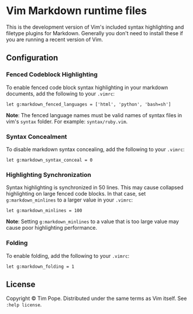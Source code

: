 # Vim Markdown runtime files

This is the development version of Vim's included syntax highlighting and
filetype plugins for Markdown.  Generally you don't need to install these if
you are running a recent version of Vim.

## Configuration

### Fenced Codeblock Highlighting

To enable fenced code block syntax highlighting in your markdown
documents, add the following to your `.vimrc`:

    let g:markdown_fenced_languages = ['html', 'python', 'bash=sh']

**Note**: The fenced language names must be valid names of syntax files in vim's `syntax` folder. For example: `syntax/ruby.vim`.

### Syntax Concealment

To disable markdown syntax concealing, add the following to your `.vimrc`:

    let g:markdown_syntax_conceal = 0

### Highlighting Synchronization

Syntax highlighting is synchronized in 50 lines. This may cause collapsed
highlighting on large fenced code blocks.
In that case, set `g:markdown_minlines` to a larger value in your `.vimrc`:

    let g:markdown_minlines = 100

**Note**: Setting `g:markdown_minlines` to a value that is too large value may cause poor highlighting performance.

### Folding

To enable folding, add the following to your `.vimrc`:

    let g:markdown_folding = 1

## License

Copyright © Tim Pope.  Distributed under the same terms as Vim itself.
See `:help license`.
